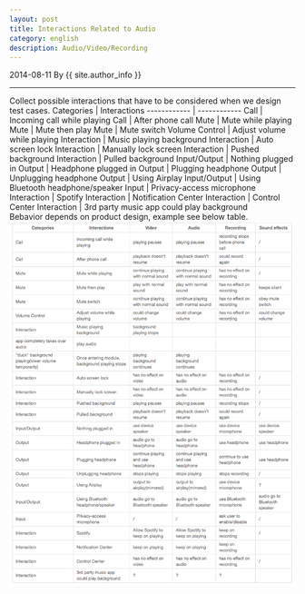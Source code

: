 ```yaml
---
layout: post
title: Interactions Related to Audio 
category: english
description: Audio/Video/Recording
---
```

2014-08-11 By {{ site.author_info }}
***
Collect possible interactions that have to be considered when we design test cases.
Categories | Interactions
------------ | ------------
Call | Incoming call while playing
Call | After phone call
Mute | Mute while playing
Mute | Mute then play
Mute | Mute switch
Volume Control | Adjust volume while playing
Interaction | Music playing background
Interaction | Auto screen lock
Interaction | Manually lock screen
Interaction | Pushed background
Interaction | Pulled background
Input/Output | Nothing plugged in
Output | Headphone plugged in
Output | Plugging headphone
Output | Unplugging headphone
Output | Using Airplay
Input/Output | Using Bluetooth headphone/speaker
Input | Privacy-access microphone
Interaction | Spotify
Interaction | Notification Center
Interaction | Control Center
Interaction | 3rd party music app could play background
<br/>
Bebavior depends on product design, example see below table.
![interactions audio](/images/english/interactionsAudio.png)


[Angelia]:    http://angeliaw.github.com   "Angelia"
